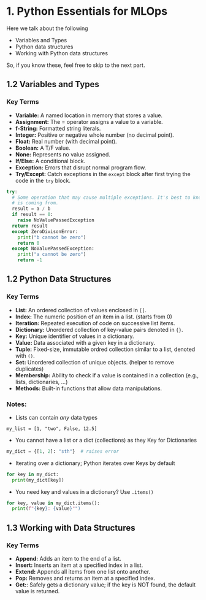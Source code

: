 # 1. Python Essentials for MLOps

Here we talk about the following

* Variables and Types
* Python data structures
* Working with Python data structures

So, if you know these, feel free to skip to the next part.



## 1.2 Variables and Types

### Key Terms

* **Variable:** A named location in memory that stores a value.
* **Assignment:** The = operator assigns a value to a variable.
* **f-String:** Formatted string literals.
* **Integer:** Positive or negative whole number (no decimal point).
* **Float:** Real number (with decimal point).
* **Boolean:** A T/F value.
* **None:** Represents no value assigned.
* **If/Else:** A conditional block.
* **Exception:** Errors that disrupt normal program flow.
* **Try/Except:** Catch exceptions in the `except` block after first trying the code in the `try` block.



```python
try:
  # Some operation that may cause multiple exceptions. It's best to know where the error
  # is coming from.
  result = a / b
  if result == 0:
    raise NoValuePassedException
  return result
  except ZeroDivisonError:
    print("b cannot be zero")
    return 0
  except NoValuePassedException:
    print("a cannot be zero")
    return -1
```



## 1.2 Python Data Structures

### Key Terms

* **List:** An ordered collection of values enclosed in `[]`.
* **Index:** The numeric position of an item in a list. (starts from 0)
* **Iteration:** Repeated execution of code on successive list items.
* **Dictionary:** Unordered collection of key-value pairs denoted in `{}`.
* **Key:** Unique identifier of values in a dictionary.
* **Value:** Data associated with a given key in a dictionary.
* **Tuple:** Fixed-size, immutable ordred collection similar to a list, denoted with `()`.
* **Set:** Unordered collection of unique objects. (helper to remove duplicates)
* **Membership:** Ability to check if a value is contained in a collection (e.g., lists, dictionaries, ...)
* **Methods:** Built-in functions that allow data manipulations.

### Notes:

* Lists can contain _any_ data types

```pyth
my_list = [1, "two", False, 12.5]
```

* You cannot have a list or a dict (collections) as they Key for Dictionaries

```python
my_dict = {[1, 2]: "sth"}  # raises error
```

* Iterating over a dictionary; Python iterates over Keys by default

```python
for key in my_dict:
  print(my_dict[key])
```

* You need key and values in a dictionary? Use `.items()`

```python
for key, value in my_dict.items():
  print(f"{key}: {value}"")
```



## 1.3 Working with Data Structures

### Key Terms

* **Append:** Adds an item to the end of a list.
* **Insert:** Inserts an item at a specified index in a list.
* **Extend:** Appends all items from one list onto another.
* **Pop:** Removes and returns an item at a specified index.
* **Get:**: Safely gets a dictionary value; if the key is NOT found, the default value is returned.

